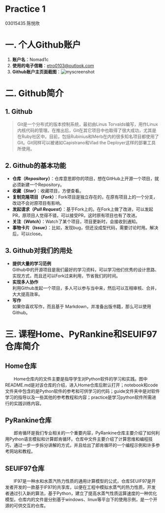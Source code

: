 # Practice 1
03015435 陈悦欣
# 一. 个人Github账户
1. **账户名**：Nomad1c
2. **使用的电子信箱**：etro0103@outlook.com
3. **Github账户主页面截图**：![myscreenshot](./img/myscreenshot.png)

# 二. Github简介

## 1. Github
> Git是一个分布式的版本控制系统，最初由Linus Torvalds编写，用作Linux内核代码的管理。在推出后，Git在其它项目中也取得了很大成功，尤其是在Ruby社区中。目前，包括Rubinius和Merb在内的很多知名项目都使用了Git。Git同样可以被诸如Capistrano和Vlad the Deployer这样的部署工具所使用。

## 2. Github的基本功能
- **仓库（*Repository*）**：仓库意思即你的项目，想在GitHub上开源一个项目，就必须新建一个Repository。
- **收藏（*Star*）**：收藏项目，方便查看。
- **复制克隆项目（*Fork*）**：Fork项目是独立存在的，在原有项目上的一个分支，改动不会对原项目有影响。
- **发起请求（*Pull Request*）**：基于Fork上的。在Fork上做了改进，可以发起PR，原项目人觉得不错，可以接受PR，这时原有项目也有了改进。
- **关注（*Watch*）**：Watch了某个项目，项目更新时，会接收到通知。
- **事物卡片（*Issue*）**：比如，发现bug，但还没成型代码，需要讨论时用。解决后，可以close。

## 3. Github对我们的用处
- **提供大量的学习范例**  
Github中的开源项目是我们最好的学习资料，可以学习他们优秀的设计思路、实现方式，而且还可以Fork过来利用，节省我们的时间。
- **实现多人协作**  
利用Github发起一个项目，多人可以参与当中来，然后可以互相审核、合并，大大提高效率。
- **写作**  
如果你喜欢写作，而且基于 Markdown，并准备出版书籍，那么可以使用Github。

# 三. 课程Home、PyRankine和SEUIF97仓库简介
## Home仓库
&emsp;&emsp;Home仓库内的文件主要是指导学生对Python软件的学习和实践。图中README.md是对该仓库的介绍，进入Home仓库后默认打开；notebook和code文件夹中包含的是Python软件的参考和可供学习的代码；guide文件夹中是对软件学习的指导以及一些其他的参考教程和内容；practice是学习python软件所需进行的实践训练内容。
## PyRankine仓库
&emsp;&emsp;郎肯循环是我们专业相关的一个重要内容，PyRankine仓库主要介绍了如何利用Python语言模拟和计算郎肯循环。仓库中文件主要介绍了计算思维和编程技巧，通过一步一步拆分讲解的方式，并且给出了郎肯循环的一个编程示例和许多参考网站和教程。
## SEUIF97仓库
&emsp;&emsp;IF97是一种水和水蒸汽热力性质的通用计算模型的公式，仓库SEUIF97是开发者开发的一款基于IF97的共享库，以便在工程中模拟水蒸气的热力性质，开发者通过引入新的算法，基于Python，建立了提高水蒸气性质运算速度的一种优化模型。仓库内的文件是分别基于windows、linux等平台下的使用示例，是一个开源的可供交互的仓库。
